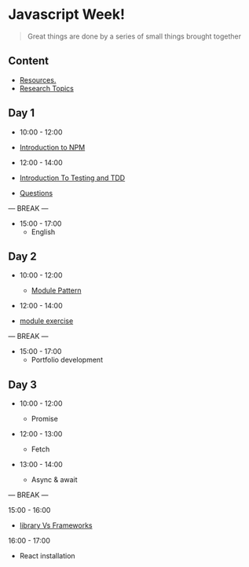 
# Javascript  Week!

> Great things are done by a series of small things brought together

  

## Content

  


- [Resources.](./resources.md)
- [Research Topics](./research-topics.md)

  

  

## Day 1

  

- 10:00 - 12:00
 - [Introduction to NPM](./introNPM.md) 

- 12:00 - 14:00
 - [Introduction To Testing and TDD](./testing.md)
 - [Questions](./question.md)

— BREAK —

- 15:00 - 17:00
  - English


## Day 2
 
- 10:00 - 12:00
  -  [Module Pattern](./module.md)
 
- 12:00 - 14:00
 - [module exercise](https://github.com/KYTC-Front-End/module-ex)

— BREAK —

- 15:00 - 17:00
  - Portfolio development 


## Day 3
 
- 10:00 - 12:00
  - Promise

- 12:00 - 13:00 
    -  Fetch

- 13:00 - 14:00 
    -  Async & await

— BREAK —

15:00 - 16:00 
  -  [library Vs Frameworks](https://www.sencha.com/blog/difference-between-framework-vs-library-snc/)

16:00 - 17:00 
  -  React installation 







